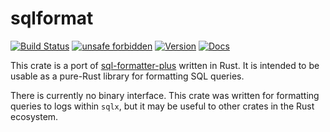 # sqlformat

[![Build Status](https://github.com/shssoichiro/sqlformat-rs/workflows/sqlformat/badge.svg)](https://github.com/shssoichiro/sqlformat-rs/actions?query=branch%3Amaster)
[![unsafe forbidden](https://img.shields.io/badge/unsafe-forbidden-success.svg)](https://github.com/rust-secure-code/safety-dance/)
[![Version](https://img.shields.io/crates/v/sqlformat.svg)](https://crates.io/crates/sqlformat)
[![Docs](https://docs.rs/sqlformat/badge.svg)](https://docs.rs/sqlformat)

This crate is a port of [sql-formatter-plus](https://github.com/kufii/sql-formatter-plus)
written in Rust. It is intended to be usable as a pure-Rust library
for formatting SQL queries.

There is currently no binary interface.
This crate was written for formatting queries to logs
within `sqlx`, but it may be useful to other crates
in the Rust ecosystem.
